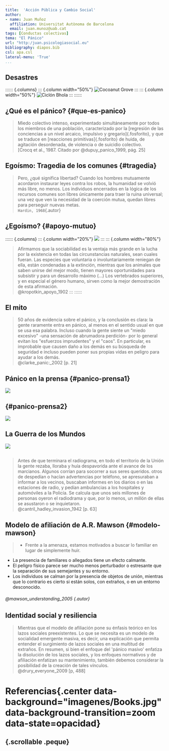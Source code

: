```yaml
---
title:  'Acción Pública y Cambio Social'
author:
- name: Juan Muñoz
  affiliation: Universitat Autònoma de Barcelona
  email: juan.munoz@uab.cat
tags: [Conductas colectivas]
tema: "El Pánico"
url: "http:/juan.psicologiasocial.eu"
bibliography: diapos.bib
csl: apa.csl
lateral-menu: 'True'
...
```


## Desastres

<!-- ![](imagenes-APCS-4/Titanic.jpg) -->

:::::: {.columns}
::: {.column width="50%"}
![Cocoanut Grove](imagenes-APCS-4/Cocoanut-grove-fire.jpg)
:::
::: {.column width="50%"}
![Ciclón Bhola](imagenes-APCS-4/BholaCiclon-01.jpg)
:::
::::::


## ¿Qué es el pánico? {#que-es-panico}

>Miedo colectivo intenso, experimentado simultáneamente por todos los miembros de una población, caracterizado por la [regresión de las conciencias a un nivel arcaico, impulsivo y gregario]{.fosforito}, y que se traduce en [reacciones primitivas]{.fosforito} de huida, de agitación desordenada, de violencia o de suicidio colectivo.\
[Crocq et al., 1987. Citado por @dupuy_panico_1999, pág. 25]

## Egoísmo: Tragedia de los comunes {#tragedia}

>Pero, ¿qué significa libertad? Cuando los hombres mutuamente acordaron instaurar leyes contra los robos, la humanidad se volvió más libre, no menos. Los individuos encerrados en la lógica de los recursos comunes son libres únicamente para traer la ruina universal; una vez que ven la necesidad de la coerción mutua, quedan libres para perseguir nuevas metas.\
`Hardin, 1968`{.autor}


## ¿Egoísmo? {#apoyo-mutuo}

:::::: {.columns}
::: {.column width="20%"}
![](imagenes/Kropotkin.jpg)
:::
::: {.column width="80%"}
>Afirmamos que la sociabilidad es la ventaja más grande en la lucha por la existencia en todas las circunstancias naturales, sean cuales fueran. Las especies que voluntaria o involuntariamente reniegan de ella, están condenadas a la extinción, mientras que los animales que saben unirse del mejor modo, tienen mayores oportunidades para subsistir y para un desarrollo máximo (…)  Los vertebrados superiores, y en especial el género humano, sirven como la mejor demostración de esta afirmación.\
@kropotkin_apoyo_1902
:::
::::::

## El mito

>50 años de evidencia sobre el pánico, y la conclusión es clara: la gente raramente entra en pánico, al menos en el sentido usual en que se usa esa palabra. Incluso cuando la gente siente un "miedo excesivo" -una sensación de abrumadora perdición- por lo general evitan los "esfuerzos imprudentes" y el "caos". En particular, es improbable que causen daño a los demás en su búsqueda de seguridad e incluso pueden poner sus propias vidas en peligro para ayudar a los demás.\
@clarke_panic:_2002 [p. 21]

## Pánico en la prensa {#panico-prensa1}

![](imagenes-APCS-4/Panico-Prensa-00.png)

## {#panico-prensa2}

![](imagenes-APCS-4/Panico-Prensa-07.png)

## La Guerra de los Mundos

![](imagenes-APCS-4/WarOfWorlds.jpg)

##

>Antes de que terminara el radiograma, en todo el territorio de la Unión la gente rezaba, lloraba y huía despavorida ante el avance de los marcianos. Algunos corrían para socorrer a sus seres queridos. otros de despedían o hacían advertencias por teléfono, se apresuraban a informar a los vecinos, buscaban informes en los diarios o en las estaciones de radio, y pedían ambulancias a los hospitales y automóviles a la Policía. Se calcula que unos seis millones de personas oyeron el radiodrama y que, por lo menos, un millón de ellas se asustaron o se inquietaron.\
@cantril_hadley_invasion_1942 [p. 63]

## Modelo de afiliación de A.R. Mawson {#modelo-mawson}

>- Frente a la amenaza, estamos motivados a buscar lo familiar en lugar de simplemente huir.
- La presencia de familiares o allegados tiene un efecto calmante.
- El peligro físico parece ser mucho menos perturbador o estresante que la separación de sus semejantes y su entorno.
- Los individuos se calman por la presencia de objetos de unión, mientras que lo contrario es cierto si están solos, con extraños, o en un entorno desconocido.

###### @mawson_understanding_2005 {.autor}

## Identidad social y resiliencia

>Mientras que el modelo de afiliación pone su énfasis teórico en los lazos sociales preexistentes. Lo que se necesita es un modelo de socialidad emergente masiva, es decir, una explicación que permita entender el surgimiento de lazos sociales en una multitud de extraños. En resumen, si bien el enfoque del 'pánico masivo' enfatiza la disolución de los lazos sociales, y los enfoques normativos y de afiliación enfatizan su mantenimiento, también debemos considerar la posibilidad de la creación de tales vínculos.\
@drury_everyone_2009 [p, 488]



# Referencias{.center data-background="imagenes/Books.jpg" data-background-transition=zoom data-state=opacidad}

## {.scrollable .peque}
